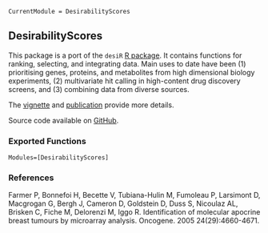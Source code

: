 ```@meta
CurrentModule = DesirabilityScores
``` 

## DesirabilityScores 

This package is a port of the `desiR` [R package](https://cran.r-project.org/web/packages/desiR/). It contains functions for ranking, selecting, and integrating data. Main uses to date have been (1) prioritising genes, proteins, and metabolites from high dimensional biology experiments, (2) multivariate hit calling in high-content drug discovery screens, and (3) combining data from diverse sources.

The [vignette](https://cran.r-project.org/web/packages/desiR/vignettes/Gene_ranking.pdf) and [publication](https://peerj.com/articles/1444/) provide more details.

Source code available on [GitHub](https://github.com/stanlazic/DesirabilityScores.jl).

### Exported Functions 

```@autodocs
Modules=[DesirabilityScores]
```

### References 

Farmer P, Bonnefoi H, Becette V, Tubiana-Hulin M, Fumoleau P, Larsimont D, Macgrogan G, Bergh J, Cameron D, Goldstein D, Duss S, Nicoulaz AL, Brisken C, Fiche M, Delorenzi M, Iggo R. Identification of molecular apocrine breast tumours by microarray analysis. Oncogene. 2005 24(29):4660-4671.
